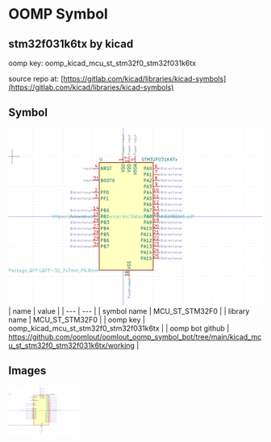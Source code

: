 # OOMP Symbol  
## stm32f031k6tx  by kicad  
  
oomp key: oomp_kicad_mcu_st_stm32f0_stm32f031k6tx  
  
source repo at: [https://gitlab.com/kicad/libraries/kicad-symbols](https://gitlab.com/kicad/libraries/kicad-symbols)  
## Symbol  
  
[![working.png](working_600.png)](working.png)  
| name | value | 
| --- | --- | 
| symbol name | MCU_ST_STM32F0 | 
| library name | MCU_ST_STM32F0 | 
| oomp key | oomp_kicad_mcu_st_stm32f0_stm32f031k6tx | 
| oomp bot github | https://github.com/oomlout/oomlout_oomp_symbol_bot/tree/main/kicad_mcu_st_stm32f0_stm32f031k6tx/working | 
## Images  
  
[![working.png](working_140.png)](working.png)  
